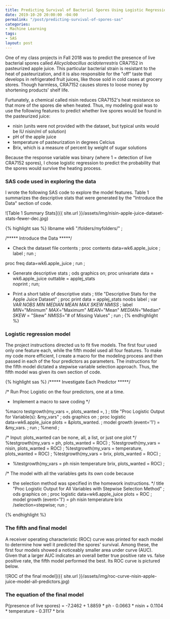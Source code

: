 ```yaml
---
title: Predicting Survival of Bacterial Spores Using Logistic Regression in SAS
date: 2019-10-20 20:00:00 -04:00
permalink: "/post/predicting-survival-of-spores-sas"
categories:
- Machine Learning
tags:
- SAS
layout: post
---
```


One of my class projects in Fall 2018 was to predict the presence of live bacterial spores called  <i>Alicyclobacillus acidoterrestris</i> CRA7152 in pasteurized apple juice. This particular bacterial strain is resistant to the heat of pasteurization, and it is also responsible for the "off" taste that develops in refrigerated fruit juices, like those sold in cold cases at grocery stores. Though harmless, CRA7152 causes stores to loose money by shortening products' shelf life. 

Furtunately, a chemical called nisin reduces CRA7152's heat resistance so that more of the spores die when heated. Thus, my modeling goal was to use the following features to predict whether live spores would be found in the pasteurized juice:
<ul>
	<li>nisin (units were not provided with the dataset, but typical units would be IU nisin/ml of solution)</li>
	<li>pH of the apple juice</li>
	<li>temperature of pasteurization in degrees Celcius</li>
	<li>Brix, which is a measure of percent by weight of sugar solutions</li>
</ul>

Because the response variable was binary (where 1 = detection of live CRA7152 spores), I chose logistic regression to predict the probability that the spores would survive the heating process. 

### SAS code used in exploring the data
I wrote the following SAS code to explore the model features. Table 1 summarizes the descriptive stats that were generated by the "Introduce the Data" section of code. 

 ![Table 1 Summary Stats]({{ site.url }}/assets/img/nisin-apple-juice-dataset-stats-fewer-dec.jpg)

{% highlight sas %}
libname wk6 "/folders/myfolders/" ;

/***** Introduce the Data *****/

* Check the dataset file contents ;
proc contents data=wk6.apple_juice ;
	label ;
run ;

proc freq data=wk6.apple_juice ;
run ;

* Generate descriptive stats ;
ods graphics on;
proc univariate data = wk6.apple_juice 
	outtable = applej_stats  
	noprint	;
run;

* Print a short table of descriptive stats ;
title "Descriptive Stats for the Apple Juice Dataset" ;
proc print data = applej_stats
	noobs label ;
	var _VAR_ _NOBS_ _MIN_ _MEDIAN_ _MEAN_ _MAX_ _SKEW_ _NMISS_ ;
	label 
		_MIN_="Minimum" 
		_MAX_="Maximum" 
		_MEAN_="Mean" 
		_MEDIAN_="Median" 
		_SKEW_ = "Skew"
		_NMISS_="# of Missing Values" ;
run ;
{% endhighlight %}

### Logistic regression model
The project instructions directed us to fit five models. The first four used only one feature each, while the fifth model used all four features. To make my code more efficient, I create a macro for the modeling process and then passed in each of the four predictors as parameters. The instructions for the fifth model dictated a stepwise variable selection approach. Thus, the fifth model was given its own section of code. 

{% highlight sas %}
/***** Investigate Each Predictor *****/

/* Run Proc Logistic on the four predictors, one at a time. 
* Implement a macro to save coding */

%macro testgrowth(my_vars =, plots_wanted =,  ) ;
	title "Proc Logistic Output for Variable(s): &my_vars" ;
	ods graphics on ;
	proc logistic data=wk6.apple_juice
		plots = &plots_wanted. ;
		model growth (event='1') = &my_vars. ;
	run ;
%mend ;

/* Input: plots_wanted can be none, all, a list, or just one plot */
%testgrowth(my_vars = ph, plots_wanted = ROC) ;
%testgrowth(my_vars = nisin, plots_wanted = ROC) ;
%testgrowth(my_vars = temperature, plots_wanted = ROC) ;
%testgrowth(my_vars = brix, plots_wanted = ROC) ;
* %testgrowth(my_vars = ph nisin temperature brix, plots_wanted = ROC) ;

/* The model with all the variables gets its own code because 
*  the selection method was specified in the homework instructions. */
title "Proc Logistic Output for All Variables with Stepwise Selection Method" ;
	ods graphics on ;
proc logistic data=wk6.apple_juice
	plots = ROC ;
	model growth (event='1') = ph nisin temperature brix
		/selection=stepwise;
run ;
	
{% endhighlight %}

### The fifth and final model
A receiver operating characteristic (ROC) curve was printed for each model to determine how well it predicted the spores' survival. Among these, the first four models showed a noticeably smaller area under curve (AUC). Given that a larger AUC indicates an overall better true positive rate vs. false positive rate, the fifth model performed the best. Its ROC curve is pictured below.

![ROC of the final model]({{ site.url }}/assets/img/roc-curve-nisin-apple-juice-model-all-predictors.jpg)

### The equation of the final model
P(presence of live spores) = -7.2462 + 1.8859 * ph - 0.0663 * nisin + 0.1104 * temperature - 0.3117 * brix

